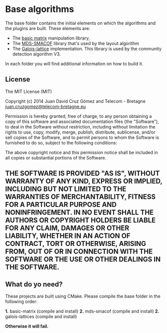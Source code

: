 # Base algorithms

The base folder contains the initial elements on which the algorithms and the
plugins are built. These elements are:

* The [basic matrix](https://bitbucket.org/juandavidcruz_tb/software-suite/src/c2ca1bc7cbe5df27c0f030cbbac02a9937ae158d/base/matrix-lib/?at=master) manipulation library, 
* The [MDS-SMACOF](https://bitbucket.org/juandavidcruz_tb/software-suite/src/c2ca1bc7cbe5df27c0f030cbbac02a9937ae158d/base/mds-smacof/?at=master) library that's used by the layout algorithm
* The [Galois-lattice](#) implementation. This library is used by the community detection algorithm V3.

In each folder you will find additional information on how to build it.

## License
The MIT License (MIT)

Copyright (c) 2014 Juan David Cruz Gómez and Telecom - Bretagne
juan.cruzgomez@telecom-bretagne.eu

Permission is hereby granted, free of charge, to any person obtaining a copy
of this software and associated documentation files (the "Software"), to deal
in the Software without restriction, including without limitation the rights
to use, copy, modify, merge, publish, distribute, sublicense, and/or sell
copies of the Software, and to permit persons to whom the Software is
furnished to do so, subject to the following conditions:

The above copyright notice and this permission notice shall be included in
all copies or substantial portions of the Software.

THE SOFTWARE IS PROVIDED "AS IS", WITHOUT WARRANTY OF ANY KIND, EXPRESS OR
IMPLIED, INCLUDING BUT NOT LIMITED TO THE WARRANTIES OF MERCHANTABILITY,
FITNESS FOR A PARTICULAR PURPOSE AND NONINFRINGEMENT. IN NO EVENT SHALL THE
AUTHORS OR COPYRIGHT HOLDERS BE LIABLE FOR ANY CLAIM, DAMAGES OR OTHER
LIABILITY, WHETHER IN AN ACTION OF CONTRACT, TORT OR OTHERWISE, ARISING FROM,
OUT OF OR IN CONNECTION WITH THE SOFTWARE OR THE USE OR OTHER DEALINGS IN
THE SOFTWARE.
-------------------------------------------------------

## What do yo need? ##

These projects are built using CMake. Please compile the base folder in the 
following order:

**1.** basic-matrix (compile and install)
**2.** mds-smacof (compile and install)
**2.** galois-lattices (compile and install)

**Otherwise it will fail.**

